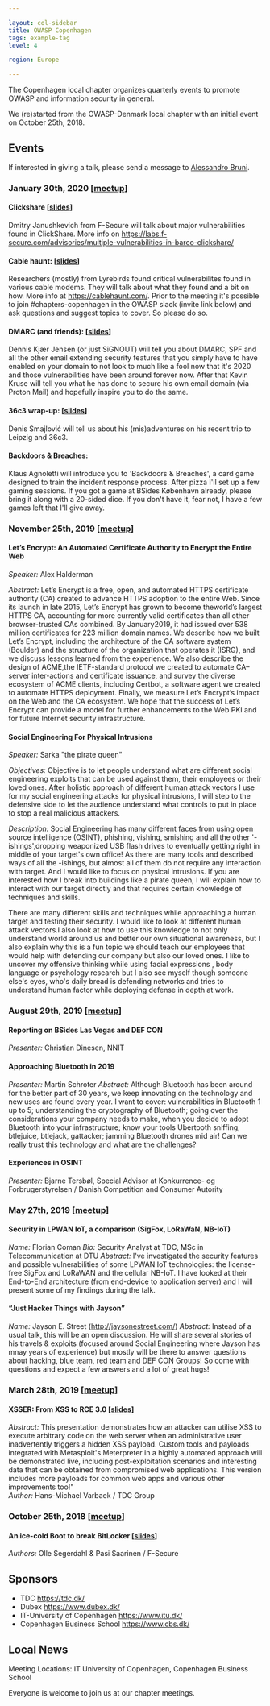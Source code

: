 ```yaml
---

layout: col-sidebar
title: OWASP Copenhagen
tags: example-tag
level: 4

region: Europe

---
```

The Copenhagen local chapter organizes quarterly events to promote OWASP and information security in general.

We (re)started from the OWASP-Denmark local chapter with an initial event on October 25th, 2018.

## Events
If interested in giving a talk, please send a message to [Alessandro Bruni](mailto:Alessandro.Bruni@owasp.org).

### January 30th, 2020 [[meetup](https://www.meetup.com/OWASP-Copenhagen-Chapter/events/267302307/)]

#### Clickshare [[slides](https://drive.google.com/open?id=1fcwwGMNdOAk_H3bDNgqEtJsDuqK7IXCk)]
Dmitry Janushkevich from F-Secure will talk about major vulnerabilities found in ClickShare. More info on https://labs.f-secure.com/advisories/multiple-vulnerabilities-in-barco-clickshare/

#### Cable haunt: [[slides](https://drive.google.com/open?id=1lRi4NLDpwHRFaqJ-NAi2oHTVoIB6Zaf0)]
Researchers (mostly) from Lyrebirds found critical vulnerabilites found in various cable modems. They will talk about what they found and a bit on how. More info at https://cablehaunt.com/.
Prior to the meeting it's possible to join #chapters-copenhagen in the OWASP slack (invite link below) and ask questions and suggest topics to cover. So please do so.

#### DMARC (and friends): [[slides](https://drive.google.com/open?id=1XBz_OVgkzOZzykwWttK2VcuT1MeCVGpy)]
Dennis Kjær Jensen (or just SiGNOUT) will tell you about DMARC, SPF and all the other email extending security features that you simply have to have enabled on your domain to not look to much like a fool now that it's 2020 and those vulnerabilities have been around forever now. After that Kevin Kruse will tell you what he has done to secure his own email domain (via Proton Mail) and hopefully inspire you to do the same.

#### 36c3 wrap-up: [[slides](https://drive.google.com/open?id=1nxWEH_FLk-2PUnwn5QHllgkinLYaoc05)]
Denis Smajlović will tell us about his (mis)adventures on his recent trip to Leipzig and 36c3.

#### Backdoors & Breaches:
Klaus Agnoletti will introduce you to 'Backdoors & Breaches', a card game designed to train the incident response process. After pizza I'll set up a few gaming sessions. If you got a game at BSides København already, please bring it along with a 20-sided dice. If you don't have it, fear not, I have a few games left that I'll give away.

### November 25th, 2019 [[meetup](https://www.meetup.com/OWASP-Copenhagen-Chapter/events/266380643/)]

#### Let’s Encrypt: An Automated Certificate Authority to Encrypt the Entire Web
*Speaker:* Alex Halderman

*Abstract:* Let’s Encrypt is a free, open, and automated HTTPS certificate authority (CA) created to advance HTTPS adoption to the entire Web. Since its launch in late 2015, Let’s Encrypt has grown to become theworld’s largest HTTPS CA, accounting for more currently valid certificates than all other browser-trusted CAs combined. By January2019, it had issued over 538 million certificates for 223 million domain names. We describe how we built Let’s Encrypt, including the architecture of the CA software system (Boulder) and the structure of the organization that operates it (ISRG), and we discuss lessons learned from the experience. We also describe the design of ACME,the IETF-standard protocol we created to automate CA–server inter-actions and certificate issuance, and survey the diverse ecosystem of ACME clients, including Certbot, a software agent we created to automate HTTPS deployment. Finally, we measure Let’s Encrypt’s impact on the Web and the CA ecosystem. We hope that the success of Let’s Encrypt can provide a model for further enhancements to the Web PKI and for future Internet security infrastructure.

#### Social Engineering For Physical Intrusions
*Speaker:* Sarka "the pirate queen"

*Objectives:* Objective is to let people understand what are different social engineering exploits that can be used against them, their employees or their loved ones. After holistic approach of different human attack vectors I use for my social engineering attacks for physical intrusions, I will step to the defensive side to let the audience understand what controls to put in place to stop a real malicious attackers.

*Description:* Social Engineering has many different faces from using open source intelligence (OSINT), phishing, vishing, smishing and all the other '-ishings',dropping weaponized USB flash drives to eventually getting right in middle of your target's own office! As there are many tools and described ways of all the -ishings, but almost all of them do not require any interaction with target. And I would like to focus on physical intrusions. If you are interested how I break into buildings like a pirate queen, I will explain how to interact with our target directly and that requires certain knowledge of techniques and skills.

There are many different skills and techniques while approaching a human target and testing their security. I would like to look at different human attack vectors.I also look at how to use this knowledge to not only understand world around us and better our own situational awareness, but I also explain why this is a fun topic we should teach our employees that would help with defending our company but also our loved ones. I like to uncover my offensive thinking while using facial expressions , body language or psychology research but I also see myself though someone else's eyes,  who's daily bread is defending networks and tries to understand human factor while deploying defense in depth at work.

### August 29th, 2019 [[meetup](https://www.meetup.com/OWASP-Copenhagen-Chapter/events/263639514/)]
####  Reporting on BSides Las Vegas and DEF CON

*Presenter:* Christian Dinesen, NNIT
####  Approaching Bluetooth in 2019
*Presenter:* Martin Schroter
*Abstract:* Although Bluetooth has been around for the better part of 30 years, we keep innovating on the technology and new uses are found every year.  I want to cover: vulnerabilities in Bluetooth 1 up to 5; understanding the cryptography of Bluetooth; going over the considerations your company needs to make, when you decide to adopt Bluetooth into your infrastructure; know your tools Ubertooth sniffing, btlejuice, btlejack, gattacker; jamming Bluetooth drones mid air!  Can we really trust this technology and what are the challenges?

####  Experiences in OSINT
*Presenter:* Bjarne Tersbøl, Special Advisor at Konkurrence- og Forbrugerstyrelsen / Danish Competition and Consumer Autority

### May 27th, 2019 [[meetup](https://www.meetup.com/OWASP-Copenhagen-Chapter/events/260941433/)]
####  Security in LPWAN IoT, a comparison (SigFox, LoRaWaN, NB-IoT)
*Name:* Florian Coman
*Bio:* Security Analyst at TDC, MSc in Telecommunication at DTU
*Abstract:* I've investigated the security features and possible vulnerabilities of some LPWAN IoT technologies: the license-free SigFox and LoRaWAN and the cellular NB-IoT. I have looked at their End-to-End architecture (from end-device to application server) and I will present some of my findings during the talk.

####  “Just Hacker Things with Jayson”
*Name:* Jayson E. Street (http://jaysonestreet.com/) 
*Abstract:* Instead of a usual talk, this will be an open discussion. He will share several stories of his travels & exploits (focused around Social Engineering where Jayson has mnay years of experience) but mostly will be there to answer questions about hacking, blue team, red team and DEF CON Groups! So come with questions and expect a few answers and a lot of great hugs!

### March 28th, 2019 [[meetup](https://www.meetup.com/OWASP-Copenhagen-Chapter/events/258987408/)]
####  XSSER: From XSS to RCE 3.0 [[slides](https://drive.google.com/open?id=1TPKkvLBot-h9dmk_wHupRj7LTNFKHUR2)]
*Abstract:* This presentation demonstrates how an attacker can utilise XSS to execute arbitrary code on the web server when an administrative user inadvertently triggers a hidden XSS payload. Custom tools and payloads integrated with Metasploit's Meterpreter in a highly automated approach will be demonstrated live, including post-exploitation scenarios and interesting data that can be obtained from compromised web applications. This version includes more payloads for common web apps and various other improvements too!"  
*Author:* Hans-Michael Varbaek / TDC Group

### October 25th, 2018 [[meetup](https://www.eventbrite.com/e/owasp-local-meetup-tickets-50365223740#)]
####  An ice-cold Boot to break BitLocker [[slides](https://drive.google.com/open?id=1VDfS-wNM7ywDW1NwMWmOCzcAd1yiVNCG)]
*Authors:* Olle Segerdahl & Pasi Saarinen / F-Secure

## Sponsors
- TDC <https://tdc.dk/>
- Dubex <https://www.dubex.dk/>
- IT-University of Copenhagen <https://www.itu.dk/>
- Copenhagen Business School <https://www.cbs.dk/>

## Local News

Meeting Locations: IT University of Copenhagen, Copenhagen Business School

Everyone is welcome to join us at our chapter meetings.


